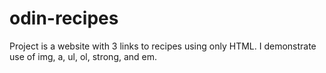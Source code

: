 # odin-recipes
Project is a website with 3 links to recipes using only HTML. I demonstrate use of img, a, ul, ol, strong, and em. 